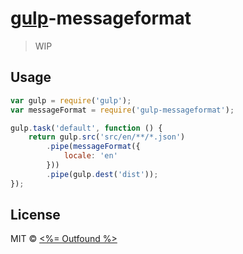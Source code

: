 # [gulp](http://gulpjs.com)-messageformat

> WIP


## Usage

```js
var gulp = require('gulp');
var messageFormat = require('gulp-messageformat');

gulp.task('default', function () {
	return gulp.src('src/en/**/*.json')
		.pipe(messageFormat({
		    locale: 'en'
		}))
		.pipe(gulp.dest('dist'));
});
```


## License

MIT © [<%= Outfound %>](https://github.com/outfound)
